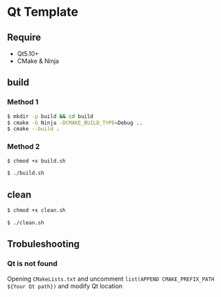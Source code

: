 # Qt Template

## Require

- Qt5.10+
- CMake & Ninja

## build

### Method 1

```bash
$ mkdir -p build && cd build
$ cmake -G Ninja -DCMAKE_BUILD_TYPE=Debug ..
$ cmake --build .
```

### Method 2

```bash
$ chmod +x build.sh

$ ./build.sh
```

## clean

```bash
$ chmod +x clean.sh

$ ./clean.sh
```

## Trobuleshooting

### Qt is not found

Opening ```CMakeLists.txt``` and uncomment ```list(APPEND CMAKE_PREFIX_PATH ${Your Qt path})``` and modify Qt location
